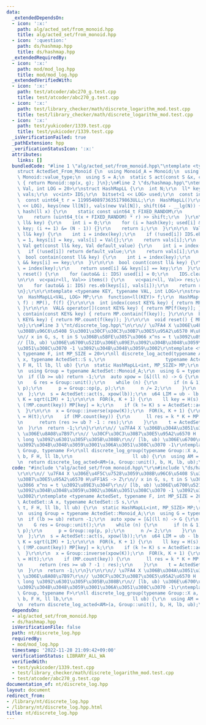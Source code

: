 ```yaml
---
data:
  _extendedDependsOn:
  - icon: ':x:'
    path: alg/acted_set/from_monoid.hpp
    title: alg/acted_set/from_monoid.hpp
  - icon: ':question:'
    path: ds/hashmap.hpp
    title: ds/hashmap.hpp
  _extendedRequiredBy:
  - icon: ':x:'
    path: mod/mod_log.hpp
    title: mod/mod_log.hpp
  _extendedVerifiedWith:
  - icon: ':x:'
    path: test/atcoder/abc270_g.test.cpp
    title: test/atcoder/abc270_g.test.cpp
  - icon: ':x:'
    path: test/library_checker/math/discrete_logarithm_mod.test.cpp
    title: test/library_checker/math/discrete_logarithm_mod.test.cpp
  - icon: ':x:'
    path: test/yukicoder/1339.test.cpp
    title: test/yukicoder/1339.test.cpp
  _isVerificationFailed: true
  _pathExtension: hpp
  _verificationStatusIcon: ':x:'
  attributes:
    links: []
  bundledCode: "#line 1 \"alg/acted_set/from_monoid.hpp\"\ntemplate <typename Monoid>\n\
    struct ActedSet_From_Monoid {\n  using Monoid_A = Monoid;\n  using A = typename\
    \ Monoid::value_type;\n  using S = A;\n  static S act(const S &x, const A &g)\
    \ { return Monoid::op(x, g); }\n};\n#line 2 \"ds/hashmap.hpp\"\ntemplate <typename\
    \ Val, int LOG = 20>\r\nstruct HashMapLL {\r\n  int N;\r\n  ll* keys;\r\n  Val*\
    \ vals;\r\n  vc<int> IDS;\r\n  bitset<1 << LOG> used;\r\n  const int shift;\r\n\
    \  const uint64_t r = 11995408973635179863ULL;\r\n  HashMapLL()\r\n      : N(1\
    \ << LOG), keys(new ll[N]), vals(new Val[N]), shift(64 - __lg(N)) {}\r\n  int\
    \ hash(ll x) {\r\n    static const uint64_t FIXED_RANDOM\r\n        = std::chrono::steady_clock::now().time_since_epoch().count();\r\
    \n    return (uint64_t(x + FIXED_RANDOM) * r) >> shift;\r\n  }\r\n\r\n  int index(const\
    \ ll& key) {\r\n    int i = 0;\r\n    for (i = hash(key); used[i] && keys[i] !=\
    \ key; (i += 1) &= (N - 1)) {}\r\n    return i;\r\n  }\r\n\r\n  Val& operator[](const\
    \ ll& key) {\r\n    int i = index(key);\r\n    if (!used[i]) IDS.eb(i), used[i]\
    \ = 1, keys[i] = key, vals[i] = Val{};\r\n    return vals[i];\r\n  }\r\n\r\n \
    \ Val get(const ll& key, Val default_value) {\r\n    int i = index(key);\r\n \
    \   if (!used[i]) return default_value;\r\n    return vals[i];\r\n  }\r\n\r\n\
    \  bool contain(const ll& key) {\r\n    int i = index(key);\r\n    return used[i]\
    \ && keys[i] == key;\r\n  }\r\n\r\n  bool count(const ll& key) {\r\n    int i\
    \ = index(key);\r\n    return used[i] && keys[i] == key;\r\n  }\r\n\r\n  void\
    \ reset() {\r\n    for (auto&& i: IDS) used[i] = 0;\r\n    IDS.clear();\r\n  }\r\
    \n\r\n  vc<pair<ll, Val>> items() {\r\n    vc<pair<ll, Val>> res;\r\n    res.reserve(len(IDS));\r\
    \n    for (auto&& i: IDS) res.eb(keys[i], vals[i]);\r\n    return res;\r\n  }\r\
    \n};\r\n\r\ntemplate <typename KEY, typename VAL, int LOG>\r\nstruct HashMap {\r\
    \n  HashMapLL<VAL, LOG> MP;\r\n  function<ll(KEY)> f;\r\n  HashMap(function<ll(KEY)>\
    \ f) : MP(), f(f) {}\r\n\r\n  int index(const KEY& key) { return MP.index(f(key));\
    \ }\r\n\r\n  VAL& operator[](const KEY& key) { return MP[f(key)]; }\r\n\r\n  bool\
    \ contain(const KEY& key) { return MP.contain(f(key)); }\r\n\r\n  bool count(const\
    \ KEY& key) { return MP.count(f(key)); }\r\n\r\n  void reset() { MP.reset(); }\r\
    \n};\r\n#line 3 \"nt/discrete_log.hpp\"\n\r\n// \u7FA4 X \u306E\u4F5C\u7528\u3059\
    \u308B\u96C6\u5408 S\u3001\u30CF\u30C3\u30B7\u30E5\u95A2\u6570 H\uFF1AS -> Z\r\
    \n// x in G, s, t in S \u306B\u5BFE\u3057\u3066 x^ns = t \u3092\u89E3\u304F\r\n\
    // [lb, ub) \u306E\u6700\u521D\u306E\u89E3\u3092\u304B\u3048\u3059\u3002\u306A\
    \u3051\u308C\u3070 -1 \u3092\u304B\u3048\u3059\u3002\r\ntemplate <typename ActedSet,\
    \ typename F, int MP_SIZE = 20>\r\nll discrete_log_acted(typename ActedSet::A\
    \ x, typename ActedSet::S s,\r\n                      typename ActedSet::S t,\
    \ F H, ll lb, ll ub) {\r\n  static HashMapLL<int, MP_SIZE> MP;\r\n  MP.reset();\r\
    \n  using Group = typename ActedSet::Monoid_A;\r\n  using G = typename Group::value_type;\r\
    \n  if (lb >= ub) return -1;\r\n  auto xpow = [&](ll n) -> G {\r\n    G p = x;\r\
    \n    G res = Group::unit();\r\n    while (n) {\r\n      if (n & 1) res = Group::op(res,\
    \ p);\r\n      p = Group::op(p, p);\r\n      n /= 2;\r\n    }\r\n    return res;\r\
    \n  };\r\n  s = ActedSet::act(s, xpow(lb));\r\n  u64 LIM = ub - lb;\r\n\r\n  ll\
    \ K = sqrt(LIM) + 1;\r\n\r\n  FOR(k, K + 1) {\r\n    ll key = H(s);\r\n    if\
    \ (!MP.count(key)) MP[key] = k;\r\n    if (k != K) s = ActedSet::act(s, x);\r\n\
    \  }\r\n\r\n  x = Group::inverse(xpow(K));\r\n  FOR(k, K + 1) {\r\n    ll key\
    \ = H(t);\r\n    if (MP.count(key)) {\r\n      ll res = k * K + MP[key] + lb;\r\
    \n      return (res >= ub ? -1 : res);\r\n    }\r\n    t = ActedSet::act(t, x);\r\
    \n  }\r\n  return -1;\r\n}\r\n\r\n// \u7FA4 X \u306B\u304A\u3051\u308B log_a b\
    \ \u306E\u8A08\u7B97\r\n// \u30CF\u30C3\u30B7\u30E5\u95A2\u6570 H : X -> long\
    \ long \u3092\u6301\u305F\u305B\u308B\r\n// [lb, ub) \u306E\u6700\u521D\u306E\u89E3\
    \u3092\u304B\u3048\u3059\u3001\u306A\u3051\u308C\u3070 -1\r\ntemplate <typename\
    \ Group, typename F>\r\nll discrete_log_group(typename Group::X a, typename Group::X\
    \ b, F H, ll lb,\r\n                      ll ub) {\r\n  using AM = ActedSet_From_Monoid<Group>;\r\
    \n  return discrete_log_acted<AM>(a, Group::unit(), b, H, lb, ub);\r\n}\n"
  code: "#include \"alg/acted_set/from_monoid.hpp\"\r\n#include \"ds/hashmap.hpp\"\
    \r\n\r\n// \u7FA4 X \u306E\u4F5C\u7528\u3059\u308B\u96C6\u5408 S\u3001\u30CF\u30C3\
    \u30B7\u30E5\u95A2\u6570 H\uFF1AS -> Z\r\n// x in G, s, t in S \u306B\u5BFE\u3057\
    \u3066 x^ns = t \u3092\u89E3\u304F\r\n// [lb, ub) \u306E\u6700\u521D\u306E\u89E3\
    \u3092\u304B\u3048\u3059\u3002\u306A\u3051\u308C\u3070 -1 \u3092\u304B\u3048\u3059\
    \u3002\r\ntemplate <typename ActedSet, typename F, int MP_SIZE = 20>\r\nll discrete_log_acted(typename\
    \ ActedSet::A x, typename ActedSet::S s,\r\n                      typename ActedSet::S\
    \ t, F H, ll lb, ll ub) {\r\n  static HashMapLL<int, MP_SIZE> MP;\r\n  MP.reset();\r\
    \n  using Group = typename ActedSet::Monoid_A;\r\n  using G = typename Group::value_type;\r\
    \n  if (lb >= ub) return -1;\r\n  auto xpow = [&](ll n) -> G {\r\n    G p = x;\r\
    \n    G res = Group::unit();\r\n    while (n) {\r\n      if (n & 1) res = Group::op(res,\
    \ p);\r\n      p = Group::op(p, p);\r\n      n /= 2;\r\n    }\r\n    return res;\r\
    \n  };\r\n  s = ActedSet::act(s, xpow(lb));\r\n  u64 LIM = ub - lb;\r\n\r\n  ll\
    \ K = sqrt(LIM) + 1;\r\n\r\n  FOR(k, K + 1) {\r\n    ll key = H(s);\r\n    if\
    \ (!MP.count(key)) MP[key] = k;\r\n    if (k != K) s = ActedSet::act(s, x);\r\n\
    \  }\r\n\r\n  x = Group::inverse(xpow(K));\r\n  FOR(k, K + 1) {\r\n    ll key\
    \ = H(t);\r\n    if (MP.count(key)) {\r\n      ll res = k * K + MP[key] + lb;\r\
    \n      return (res >= ub ? -1 : res);\r\n    }\r\n    t = ActedSet::act(t, x);\r\
    \n  }\r\n  return -1;\r\n}\r\n\r\n// \u7FA4 X \u306B\u304A\u3051\u308B log_a b\
    \ \u306E\u8A08\u7B97\r\n// \u30CF\u30C3\u30B7\u30E5\u95A2\u6570 H : X -> long\
    \ long \u3092\u6301\u305F\u305B\u308B\r\n// [lb, ub) \u306E\u6700\u521D\u306E\u89E3\
    \u3092\u304B\u3048\u3059\u3001\u306A\u3051\u308C\u3070 -1\r\ntemplate <typename\
    \ Group, typename F>\r\nll discrete_log_group(typename Group::X a, typename Group::X\
    \ b, F H, ll lb,\r\n                      ll ub) {\r\n  using AM = ActedSet_From_Monoid<Group>;\r\
    \n  return discrete_log_acted<AM>(a, Group::unit(), b, H, lb, ub);\r\n}"
  dependsOn:
  - alg/acted_set/from_monoid.hpp
  - ds/hashmap.hpp
  isVerificationFile: false
  path: nt/discrete_log.hpp
  requiredBy:
  - mod/mod_log.hpp
  timestamp: '2022-11-28 21:09:42+09:00'
  verificationStatus: LIBRARY_ALL_WA
  verifiedWith:
  - test/yukicoder/1339.test.cpp
  - test/library_checker/math/discrete_logarithm_mod.test.cpp
  - test/atcoder/abc270_g.test.cpp
documentation_of: nt/discrete_log.hpp
layout: document
redirect_from:
- /library/nt/discrete_log.hpp
- /library/nt/discrete_log.hpp.html
title: nt/discrete_log.hpp
---
```

